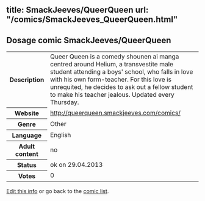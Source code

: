 title: SmackJeeves/QueerQueen
url: "/comics/SmackJeeves_QueerQueen.html"
---
Dosage comic SmackJeeves/QueerQueen
-----------------------------------------

<p id="msg"></p>
<script type="text/javascript">
if (window.location.search === '?edit_info_mail=sent_ok') {
  var elem = document.getElementById("msg");
  elem.innerHTML = 'Edited information sucessfully sent.';
  elem.className = 'ok';
}
</script>
<table class="comicinfo">
<tr>
<th>Description</th><td>Queer Queen is a comedy shounen ai manga centred around Helium, a transvestite male student attending a boys' school, who falls in love with his own form-teacher. For this love is unrequited, he decides to ask out a fellow student to make his teacher jealous. Updated every Thursday.</td>
</tr>
<tr>
<th>Website</th><td><a href="http://queerqueen.smackjeeves.com/comics/">http://queerqueen.smackjeeves.com/comics/</a></td>
</tr>
<tr>
<th>Genre</th><td>Other</td>
</tr>
<tr>
<th>Language</th><td>English</td>
</tr>
<tr>
<th>Adult content</th><td>no</td>
</tr>
<tr>
<th>Status</th><td>ok on 29.04.2013</td>
</tr>
<tr>
<th>Votes</th><td>0</td>
</tr>
</table>

[Edit this info](SmackJeeves_QueerQueen_edit.html) or go back to the [comic list](../comic-index.html).
